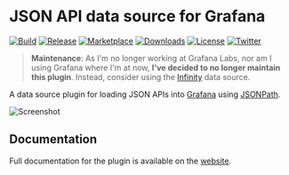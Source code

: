 # JSON API data source for Grafana

[![Build](https://github.com/marcusolsson/grafana-json-datasource/workflows/CI/badge.svg)](https://github.com/marcusolsson/grafana-json-datasource/actions?query=workflow%3A%22CI%22)
[![Release](https://github.com/marcusolsson/grafana-json-datasource/workflows/Release/badge.svg)](https://github.com/marcusolsson/grafana-json-datasource/actions?query=workflow%3ARelease)
[![Marketplace](https://img.shields.io/badge/dynamic/json?logo=grafana&color=F47A20&label=marketplace&prefix=v&query=%24.items%5B%3F%28%40.slug%20%3D%3D%20%22marcusolsson-json-datasource%22%29%5D.version&url=https%3A%2F%2Fgrafana.com%2Fapi%2Fplugins)](https://grafana.com/grafana/plugins/marcusolsson-json-datasource)
[![Downloads](https://img.shields.io/badge/dynamic/json?logo=grafana&color=F47A20&label=downloads&query=%24.items%5B%3F%28%40.slug%20%3D%3D%20%22marcusolsson-json-datasource%22%29%5D.downloads&url=https%3A%2F%2Fgrafana.com%2Fapi%2Fplugins)](https://grafana.com/grafana/plugins/marcusolsson-json-datasource)
[![License](https://img.shields.io/github/license/marcusolsson/grafana-json-datasource)](LICENSE)
[![Twitter](https://img.shields.io/twitter/follow/marcusolsson?color=%231DA1F2&label=twitter&style=plastic)](https://twitter.com/marcusolsson)

> **Maintenance**: As I'm no longer working at Grafana Labs, nor am I using Grafana where I'm at now, **I've decided to no longer maintain this plugin**. Instead, consider using the [Infinity](https://grafana.com/grafana/plugins/yesoreyeram-infinity-datasource/) data source.

A data source plugin for loading JSON APIs into [Grafana](https://grafana.com) using [JSONPath](https://goessner.net/articles/JsonPath/).

![Screenshot](https://github.com/marcusolsson/grafana-json-datasource/raw/main/src/img/dark.png)

## Documentation

Full documentation for the plugin is available on the [website](https://marcusolsson.github.io/grafana-json-datasource).
